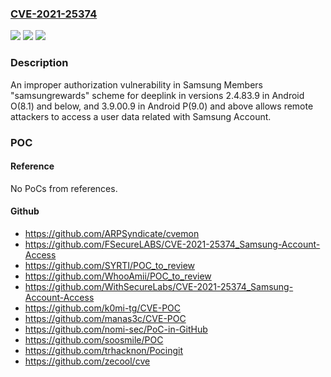 ### [CVE-2021-25374](https://cve.mitre.org/cgi-bin/cvename.cgi?name=CVE-2021-25374)
![](https://img.shields.io/static/v1?label=Product&message=Samsung%20Members&color=blue)
![](https://img.shields.io/static/v1?label=Version&message=Android%20O(8.x)%20and%20below%3C%202.4.83.9%20&color=brighgreen)
![](https://img.shields.io/static/v1?label=Vulnerability&message=CWE-285%20Improper%20Authorization&color=brighgreen)

### Description

An improper authorization vulnerability in Samsung Members "samsungrewards" scheme for deeplink in versions 2.4.83.9 in Android O(8.1) and below, and 3.9.00.9 in Android P(9.0) and above allows remote attackers to access a user data related with Samsung Account.

### POC

#### Reference
No PoCs from references.

#### Github
- https://github.com/ARPSyndicate/cvemon
- https://github.com/FSecureLABS/CVE-2021-25374_Samsung-Account-Access
- https://github.com/SYRTI/POC_to_review
- https://github.com/WhooAmii/POC_to_review
- https://github.com/WithSecureLabs/CVE-2021-25374_Samsung-Account-Access
- https://github.com/k0mi-tg/CVE-POC
- https://github.com/manas3c/CVE-POC
- https://github.com/nomi-sec/PoC-in-GitHub
- https://github.com/soosmile/POC
- https://github.com/trhacknon/Pocingit
- https://github.com/zecool/cve

